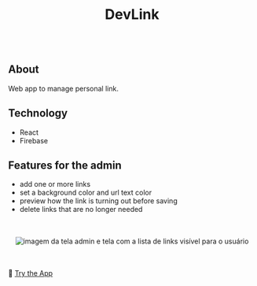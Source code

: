 <h1 align="center">DevLink</h1>

<br>
<br>
  
<h2>About</h2>
  
<p>
  Web app to manage personal link.
</p>

<h2>Technology</h2>

- React
- Firebase

<h2>Features for the admin</h2>

- add one or more links
- set a background color and url text color
- preview how the link is turning out before saving
- delete links that are no longer needed

<br>
<br>
  
<div align="center">
  <img src="https://user-images.githubusercontent.com/115190082/203343468-f053c565-0fcb-43f7-83ac-ea8af0f746ee.png" alt="imagem da tela admin e tela com a lista de links visível para o usuário" />
</div>

<br>
<br>

🔗 [Try the App](https://organizelinks.netlify.app/)



